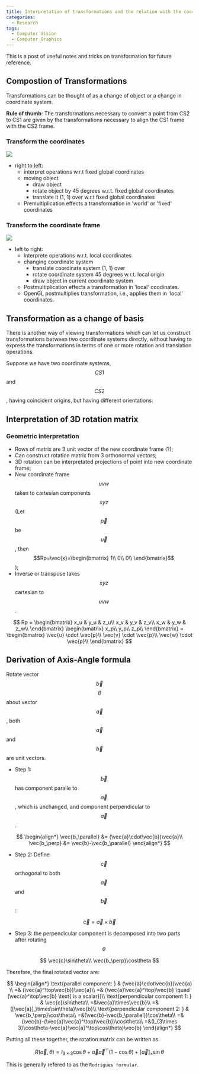 ```yaml
---
title: Interpretation of transformations and the relation with the coordinate system
categories: 
  - Research
tags:
  - Computer Vision
  - Computer Graphics
---
```


This is a post of useful notes and tricks on transformation for future reference.

## Compostion of Transformations

Transformations can be thought of as a change of object or a change in coordinate system.

**Rule of thumb**: The transformations necessary to convert a point from CS2 to CS1 are given by the transformations necessary to align the CS1 frame with the CS2 frame.

<!-- <div class="img_row">
	<img class="col three" src="/assets/img/research/transform/examp_trans.png">
</div>

$$
p''=T(2, 3, 0)R(z, -90)p
$$ -->

### Transform the coordinates
<div class="img_row">
	<img class="col three" src="/assets/img/research/transform/transform.pdf">
</div>

* right to left:
	* interpret operations w.r.t fixed global coordinates
	* moving object
		* draw object
		* rotate object by 45 degrees w.r.t. fixed global coordinates
		* translate it (1, 1) over w.r.t fixed global coordinates
	* Premultiplication effects a transformation in 'world' or 'fixed' coordinates

### Transform the coordinate frame
<div class="img_row">
	<img class="col three" src="/assets/img/research/transform/transform_1.pdf">
</div>

* left to right:
	* interprete operations w.r.t. local coordinates
	* changing coordinate system
		* translate coordinate system (1, 1) over
		* rotate coordinate system 45 degrees w.r.t. local origin
		* draw object in current coordinate system
	* Postmultiplication effects a transformation in 'local' coodinates.
	* OpenGL postmultiplies transformation, i.e., applies them in 'local' coordinates.

## Transformation as a change of basis
There is another way of viewing transformations which can let us construct transformations between two coordinate systems directly, without having to express the transformations in terms of one or more rotation and translation operations.

Suppose we have two coordinate systems, $$CS1$$ and $$CS2$$, having coincident origins, but having different orientations:

## Interpretation of 3D rotation matrix

### Geometric interpretation
* Rows of matrix are 3 unit vector of the new coordinate frame (?);
* Can construct rotation matrix from 3 orthonormal vectors;
* 3D rotation can be interpretated projections of point into new coordinate frame;
* New coordinate frame $$uvw$$ taken to cartesian components $$xyz$$ (Let $$\vec{p}$$ be $$\vec{u}$$, then $$Rp=\vec{x}=\begin{bmatrix} 1\\ 0\\ 0\\ \end{bmatrix}$$);
* Inverse or transpose takes $$xyz$$ cartesian to $$uvw$$.

$$
Rp = 
\begin{bmatrix}
x_u & y_u & z_u\\
x_v & y_v & z_v\\
x_w & y_w & z_w\\
\end{bmatrix} 
\begin{bmatrix}
x_p\\
y_p\\
z_p\\
\end{bmatrix} =
\begin{bmatrix}
\vec{u} \cdot \vec{p}\\
\vec{v} \cdot \vec{p}\\
\vec{w} \cdot \vec{p}\\
\end{bmatrix}
$$

## Derivation of Axis-Angle formula
Rotate vector $$\vec{b}$$ $$\theta$$ about vector $$\vec{a}$$, both $$\vec{a}$$ and $$\vec{b}$$ are unit vectors.

* Step 1: $$\vec{b}$$ has component paralle to $$\vec{a}$$, which is unchanged, and component perpendicular to $$\vec{a}$$.

$$
\begin{align*}
\vec{b_\parallel} &= (\vec{a}\cdot\vec{b})\vec{a}\\
\vec{b_\perp} &= \vec{b}-\vec{b_\parallel}
\end{align*}
$$

* Step 2: Define $$\vec{c}$$ orthogonal to both $$\vec{a}$$ and $$\vec{b}$$:

$$
\vec{c}=\vec{a}\times\vec{b}
$$

* Step 3: the perpendicular component is decomposed into two parts after rotating $$\theta$$

$$
\vec{c}\sin\theta\\
\vec{b_\perp}\cos\theta
$$

Therefore, the final rotated vector are:

$$
\begin{align*}
\text{parallel component: } & (\vec{a}\cdot\vec{b})\vec{a} \\ 
							=& (\vec{a}^\top\vec{b})\vec{a}\\
							=& (\vec{a}\vec{a}^\top)\vec{b} \quad (\vec{a}^\top\vec{b} \text{ is a scalar})\\
\text{perpendicular component 1: } & \vec{c}\sin\theta\\
								   =&\vec{a}\times\vec{b}\\
								   =&([\vec{a}]_\times\sin\theta)\vec{b}\\
\text{perpendicular component 2: } & \vec{b_\perp}\cos\theta\\
								   =&(\vec{b}-\vec{b_\parallel})\cos\theta\\
								   =&(\vec{b}-(\vec{a}\vec{a}^\top)\vec{b})\cos\theta\\
								   =&(I_{3\times 3}\cos\theta-\vec{a}\vec{a}^\top\cos\theta)\vec{b}
\end{align*}
$$

Putting all these together, the rotation matrix can be written as

$$
R(\vec{a}, \theta)=I_{3\times 3}\cos\theta+\vec{a}\vec{a}^\top(1-\cos\theta)+[\vec{a}]_\times\sin\theta
$$

This is generally refered to as the `Rodrigues formular`.